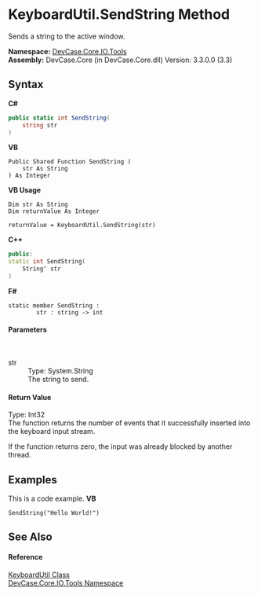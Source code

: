 # KeyboardUtil.SendString Method 
 

Sends a string to the active window.

**Namespace:**&nbsp;<a href="N_DevCase_Core_IO_Tools">DevCase.Core.IO.Tools</a><br />**Assembly:**&nbsp;DevCase.Core (in DevCase.Core.dll) Version: 3.3.0.0 (3.3)

## Syntax

**C#**<br />
``` C#
public static int SendString(
	string str
)
```

**VB**<br />
``` VB
Public Shared Function SendString ( 
	str As String
) As Integer
```

**VB Usage**<br />
``` VB Usage
Dim str As String
Dim returnValue As Integer

returnValue = KeyboardUtil.SendString(str)
```

**C++**<br />
``` C++
public:
static int SendString(
	String^ str
)
```

**F#**<br />
``` F#
static member SendString : 
        str : string -> int 

```


#### Parameters
&nbsp;<dl><dt>str</dt><dd>Type: System.String<br />The string to send.</dd></dl>

#### Return Value
Type: Int32<br />The function returns the number of events that it successfully inserted into the keyboard input stream. 

 If the function returns zero, the input was already blocked by another thread.

## Examples
This is a code example. 
**VB**<br />
``` VB
SendString("Hello World!")
```


## See Also


#### Reference
<a href="T_DevCase_Core_IO_Tools_KeyboardUtil">KeyboardUtil Class</a><br /><a href="N_DevCase_Core_IO_Tools">DevCase.Core.IO.Tools Namespace</a><br />